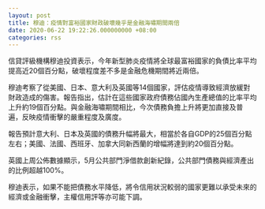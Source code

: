 ```yaml
---
layout: post
title: 穆迪：疫情對富裕國家財政破壞幾乎是金融海嘯期間兩倍
date: 2020-06-22 19:22:26.000000000 +08:00
categories: rss
---
```


信貸評級機構穆迪投資表示，今年新型肺炎疫情將全球最富裕國家的負債比率平均提高近20個百分點，破壞程度差不多是金融危機期間將近兩倍。

穆迪考察了從美國、日本、意大利及英國等14個國家，評估疫情導致經濟放緩對財政造成的傷害。報告指出，估計在這些國家政府債務佔國內生產總值的比率平均上升約19個百分點。與金融海嘯期間相比，今次債務負擔上升將更加直接及普遍，反映疫情衝擊的嚴重程度及廣度。

報告預計意大利、日本及英國的債務升幅將最大，相當於各自GDP的25個百分點左右；美國、法國、西班牙、加拿大同新西蘭的增幅將達到約20個百分點。

英國上周公佈數據顯示，5月公共部門淨借款創新紀錄，公共部門債務與經濟產出的比例超越100%。

穆迪表示，如果不能把債務水平降低，將令信用狀況較弱的國家更難以承受未來的經濟或金融衝擊，主權信用評等亦可能下調。
